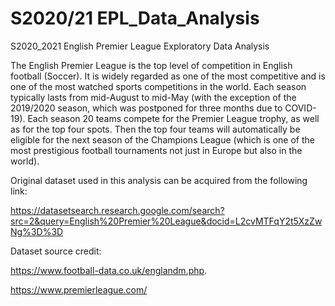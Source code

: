 # S2020/21 EPL_Data_Analysis 
S2020_2021 English Premier League Exploratory Data Analysis


The English Premier League is the top level of competition in English football (Soccer). It is widely regarded as one of the most competitive and is one of the most watched sports competitions in the world. Each season typically lasts from mid-August to mid-May (with the exception of the 2019/2020 season, which was postponed for three months due to COVID-19). Each season 20 teams compete for the Premier League trophy, as well as for the top four spots. Then the top four teams will automatically be eligible for the next season of the Champions League (which is one of the most prestigious football tournaments not just in Europe but also in the world).


Original dataset used in this analysis can be acquired from the following link:  

https://datasetsearch.research.google.com/search?src=2&query=English%20Premier%20League&docid=L2cvMTFqY2t5XzZwNg%3D%3D

    
Dataset source credit:

https://www.football-data.co.uk/englandm.php.

https://www.premierleague.com/


